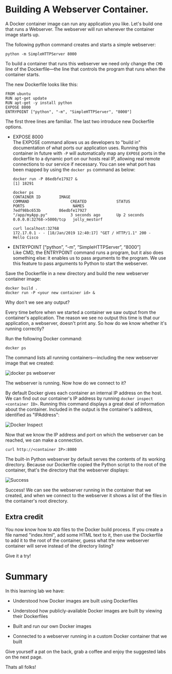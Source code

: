 # Building A Webserver Container.

A Docker container image can run any application you like. Let's build
one that runs a Webserver. The webserver will run whenever the
container image starts up.

The following python command creates and starts a simple webserver:

```
python -m SimpleHTTPServer 8000
```

To build a container that runs this webserver we need only change the
`CMD` line of the Dockerfile&mdash;the line that controls the program
that runs when the container starts.

The new Dockerfile looks like this:

```
FROM ubuntu
RUN apt-get update
RUN apt-get -y install python
EXPOSE 8000
ENTRYPOINT ["python", "-m", "SimpleHTTPServer", "8000"]
```

The first three lines are familiar. The last two introduce new
Dockerfile options.

* EXPOSE 8000  
  The EXPOSE command allows us as developers to "build in" documentation of
  what ports our application uses. Running this container in future with `-P`
  will automatically map any `EXPOSE` ports in the dockerfile to a dynamic port
  on our hosts real IP, allowing real remote connections to our service if necessary.
  You can see what port has been mapped by using the `docker ps` command as below:

  ```
  docker run -P 86edbfe17927 &
  [1] 18291

  docker ps
  CONTAINER ID        IMAGE                                                      COMMAND                  CREATED             STATUS              PORTS                     NAMES
  7edf98bc653b        86edbfe17927                                               "/app/myApp.py"          3 seconds ago       Up 2 seconds        0.0.0.0:32768->5000/tcp   jolly_mestorf

  curl localhost:32768
  172.17.0.1 - - [18/Jan/2019 12:40:17] "GET / HTTP/1.1" 200 -
  Hello Cisco
  ```

* ENTRYPOINT [“python”, “-m”, “SimpleHTTPServer”, “8000”]  
  Like CMD, the ENTRYPOINT command runs a program, but it also does
  something else: it enables us to pass arguments to the program. We
  use this feature to pass arguments to Python to start the webserver.

Save the Dockerfile in a new directory and build the new webserver
container image:

```
docker build .
docker run -P <your new container id> &
```

Why don't we see any output?

Every time before when we started a container we saw output from the
container's application. The reason we see no output this time is that
our application, a webserver, doesn't print any. So how do we know
whether it's running correctly?

Run the following Docker command:

```
docker ps
```

The command lists all running containers&mdash;including the new
webserver image that we created:

![docker ps
 webserver](/posts/files/docker-101/assets/images/dockerpsweb.png)

The webserver is running. Now how do we connect to it?

By default Docker gives each container an internal IP address on the
host. We can find out our container's IP address by running `docker
inspect <container ID>`. Running this command displays a great deal of
information about the container. Included in the output is the
container's address, identified as "IPAddress":

![Docker Inspect](/posts/files/docker-101/assets/images/dockerinspect.png)

Now that we know the IP address and port on which the webserver can be
reached, we can make a connection.

```
curl http://<container IP>:8000
```

The built-in Python webserver by default serves the contents of its
working directory. Because our Dockerfile copied the Python script to
the root of the container, that's the directory that the webserver
displays:

![Success](/posts/files/docker-101/assets/images/success.png)

Success! We can see the webserver running in the container that we
created, and when we connect to the webserver it shows a list of the
files in the container's root directory.

## Extra credit

You now know how to `ADD` files to the Docker build process. If you
create a file named "index.html", add some HTML text to it, then use
the Dockerfile to add it to the root of the container, guess what the
new webserver container will serve instead of the directory listing?

Give it a try!

# Summary

In this learning lab we have:

* Understood how Docker images are built using Dockerfiles

* Understood how publicly-available Docker images are built by viewing
  their Dockerfiles

* Built and run our own Docker images

* Connected to a webserver running in a custom Docker container that
  we built

Give yourself a pat on the back, grab a coffee and enjoy the suggested
labs on the next page.

Thats all folks!
